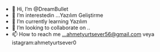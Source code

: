 - 👋 Hi, I’m @DreamBullet
- 👀 I’m interestedin ...Yazılım Geliştirme
- 🌱 I’m currently learning Yazılım
- 💞️ I’m looking to collaborate on ..
- 📫 How to reach me ...ahmetyurtsever56@gmail.com veya istagram:ahmetyurtsever0

<!---
DreamBullet/DreamBullet is a ✨ special ✨ repository because its `README.md` (this file) appears on your GitHub profile.
You can click the Preview link to take a look at your changes.
--->
